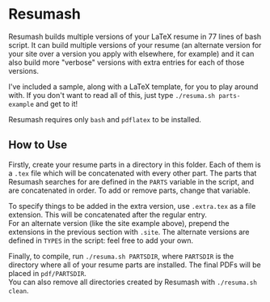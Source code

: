 # Resumash

Resumash builds multiple versions of your LaTeX resume in 77 lines of bash
script. It can build multiple versions of your resume (an alternate version for
your site over a version you apply with elsewhere, for example) and it can also
build more "verbose" versions with extra entries for each of those versions.

I've included a sample, along with a LaTeX template, for you to play
around with. If you don't want to read all of this, just type `./resuma.sh
parts-example` and get to it!

Resumash requires only `bash` and `pdflatex` to be installed.

## How to Use

Firstly, create your resume parts in a directory in this folder. Each of them
is a `.tex` file which will be concatenated with every other part. The parts
that Resumash searches for are defined in the `PARTS` variable in the script,
and are concatenated in order. To add or remove parts, change that variable.

To specify things to be added in the extra version, use `.extra.tex` as a file
extension. This will be concatenated after the regular entry.  
For an alternate version (like the site example above), prepend the extensions
in the previous section with `.site`. The alternate versions are defined in
`TYPES` in the script: feel free to add your own.

Finally, to compile, run `./resuma.sh PARTSDIR`, where `PARTSDIR` is the directory
where all of your resume parts are installed. The final PDFs will be placed
in `pdf/PARTSDIR`.  
You can also remove all directories created by Resumash with `./resuma.sh clean`.
